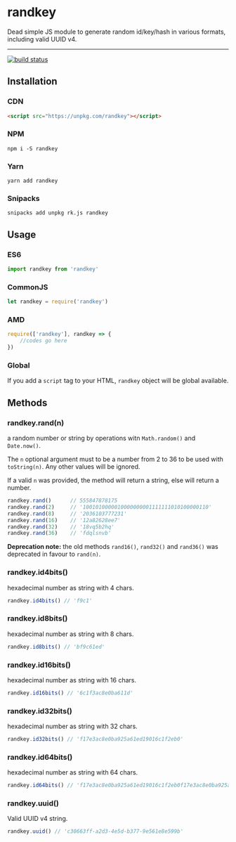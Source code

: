 # randkey

Dead simple JS module to generate random id/key/hash in various formats, including valid UUID v4.

***

[![build status](https://gitlab.com/tecnos/randkey/badges/master/build.svg)](https://gitlab.com/tecnos/randkey/commits/master)

## Installation

### CDN

```html
<script src="https://unpkg.com/randkey"></script>
```

### NPM

`npm i -S randkey`

### Yarn

`yarn add randkey`

### Snipacks

`snipacks add unpkg rk.js randkey`

## Usage

### ES6

```javascript
import randkey from 'randkey'
```

### CommonJS

```javascript
let randkey = require('randkey')
```

### AMD

```javascript
require(['randkey'], randkey => {
    //codes go here
})
```

### Global

If you add a `script` tag to your HTML, `randkey` object will be global available.

## Methods

### randkey.rand(n)

a random number or string by operations witn `Math.random()` and `Date.now()`.

The `n` optional argument must to be a number from 2 to 36 to be used with `toString(n)`. Any other values will be ignored.

If a valid `n` was provided, the method will return a string, else will return a number.

```javascript
randkey.rand()      // 555847878175
randkey.rand(2)     // '1001010000010000000001111111010100000110'
randkey.rand(8)     // '2036103777231'
randkey.rand(16)    // '12a82628ee7'
randkey.rand(32)    // '18vq5b2hq'
randkey.rand(36)    // 'fdqlsnvb'
```

**Deprecation note:** the old methods `rand16()`, `rand32()` and `rand36()` was deprecated in favour to `rand(n)`.

### randkey.id4bits()

hexadecimal number as string with 4 chars.

```javascript
randkey.id4bits() // 'f9c1'
```

### randkey.id8bits()

hexadecimal number as string with 8 chars.

```javascript
randkey.id8bits() // 'bf9c61ed'
```

### randkey.id16bits()

hexadecimal number as string with 16 chars.

```javascript
randkey.id16bits() // '6c1f3ac8e0ba611d'
```

### randkey.id32bits()

hexadecimal number as string with 32 chars.

```javascript
randkey.id32bits() // 'f17e3ac8e0ba925a61ed19016c1f2eb0'
```

### randkey.id64bits()

hexadecimal number as string with 64 chars.

```javascript
randkey.id64bits() // 'f17e3ac8e0ba925a61ed19016c1f2eb0f17e3ac8e0ba925a61ed19016c1f2eb0'
```

### randkey.uuid()

Valid UUID v4 string.

```javascript
randkey.uuid() // 'c30663ff-a2d3-4e5d-b377-9e561e8e599b'
```
